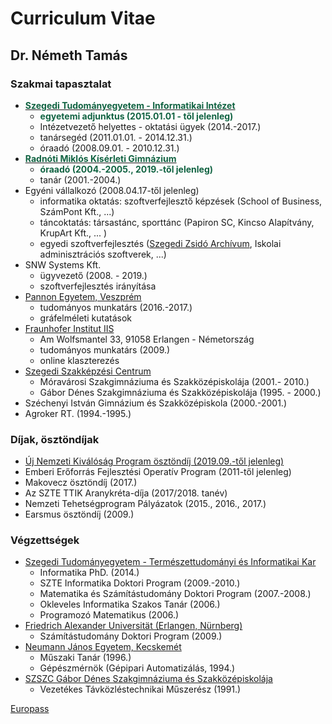 # Curriculum Vitae

## Dr. Németh Tamás

<Nevjegy />

### Szakmai tapasztalat

- [<b>Szegedi Tudományegyetem - Informatikai Intézet</b>](http://www.inf.u-szeged.hu/)
  - <b>egyetemi adjunktus (2015.01.01 - től jelenleg)</b>
  - Intézetvezető helyettes - oktatási ügyek (2014.-2017.)
  - tanársegéd (2011.01.01. - 2014.12.31.)
  - óraadó (2008.09.01. - 2010.12.31.)
- [<b>Radnóti Miklós Kísérleti Gimnázium</b>](http://www.radnoti-szeged.sulinet.hu/index.php?cmd=openpage)
  - <b>óraadó (2004.-2005., 2019.-től jelenleg)</b>
  - tanár (2001.-2004.)
- Egyéni vállalkozó (2008.04.17-től jelenleg)
  - informatika oktatás: szoftverfejlesztő képzések (School of Business, SzámPont Kft., ...)
  - táncoktatás: társastánc, sporttánc (Papiron SC, Kincso Alapítvány, KrupArt Kft., ... )
  - egyedi szoftverfejlesztés ([Szegedi Zsidó Archívum](https://szegedjewisharchive.org/), Iskolai adminisztrációs szoftverek, ...)
- SNW Systems Kft.
  - ügyvezető (2008. - 2019.)
  - szoftverfejlesztés irányítása
- [Pannon Egyetem, Veszprém](https://uni-pannon.hu/)
  - tudományos munkatárs (2016.-2017.)
  - gráfelméleti kutatások
- [Fraunhofer Institut IIS](https://www.iis.fraunhofer.de/)
  - Am Wolfsmantel 33, 91058 Erlangen - Németország
  - tudományos munkatárs (2009.)
  - online klaszterezés
- [Szegedi Szakképzési Centrum](http://szakkepzesszeged.hu/)
  - Móravárosi Szakgimnáziuma és Szakközépiskolája (2001.- 2010.)
  - Gábor Dénes Szakgimnáziuma és Szakközépiskolája (1995. - 2000.)
- Széchenyi István Gimnázium és Szakközépiskola (2000.-2001.)
- Agroker RT. (1994.-1995.)

### Díjak, ösztöndíjak

- [Új Nemzeti Kiválóság Program ösztöndíj (2019.09.-től jelenleg)](http://www.unkp.gov.hu/unkp-rol)
- Emberi Erőforrás Fejlesztési Operatív Program (2011-től jelenleg)
- Makovecz ösztöndíj (2017.)
- Az SZTE TTIK Aranykréta-díja (2017/2018. tanév)
- Nemzeti Tehetségprogram Pályázatok (2015., 2016., 2017.)
- Earsmus ösztöndíj (2009.)

### Végzettségek

- [Szegedi Tudományegyetem - Természettudományi és Informatikai Kar](http://www.sci.u-szeged.hu/)
  - Informatika PhD. (2014.)
  - SZTE Informatika Doktori Program (2009.-2010.)
  - Matematika és Számítástudomány Doktori Program (2007.-2008.)
  - Okleveles Informatika Szakos Tanár (2006.)
  - Programozó Matematikus (2006.)
- [Friedrich Alexander Universität (Erlangen, Nürnberg)](https://www.fau.de/)
  - Számítástudomány Doktori Program (2009.)
- [Neumann János Egyetem, Kecskemét](https://gamf.uni-neumann.hu/)
  - Műszaki Tanár (1996.)
  - Gépészmérnök (Gépipari Automatizálás, 1994.)
- [SZSZC Gábor Dénes Szakgimnáziuma és Szakközépiskolája](http://www.gdszeged.hu/)
  - Vezetékes Távközléstechnikai Műszerész (1991.)

[Europass](http://www.inf.u-szeged.hu/~tnemeth/cv.pdf)

<style>
b {
    color: #116342;
}
</style>